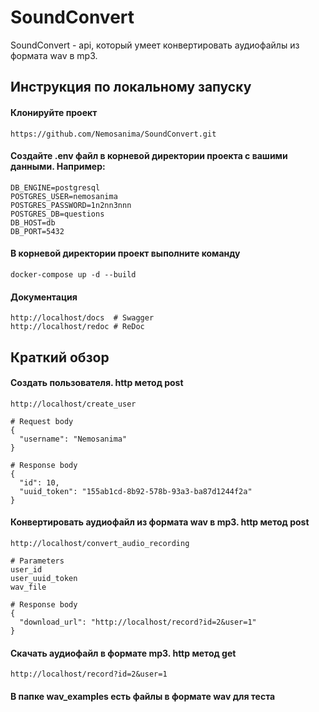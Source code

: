 # SoundConvert

SoundConvert - api, который умеет конвертировать аудиофайлы из формата wav в mp3.

## Инструкция по локальному запуску

#### Клонируйте проект
```
https://github.com/Nemosanima/SoundConvert.git
```
#### Создайте .env файл в корневой директории проекта с вашими данными. Например:
```
DB_ENGINE=postgresql
POSTGRES_USER=nemosanima
POSTGRES_PASSWORD=1n2nn3nnn
POSTGRES_DB=questions
DB_HOST=db
DB_PORT=5432
```
#### В корневой директории проект выполните команду
```
docker-compose up -d --build
```
#### Документация
```
http://localhost/docs  # Swagger
http://localhost/redoc # ReDoc
```
## Краткий обзор

#### Создать пользователя. http метод post
```
http://localhost/create_user
```
```
# Request body
{
  "username": "Nemosanima"
}
```
```
# Response body
{
  "id": 10,
  "uuid_token": "155ab1cd-8b92-578b-93a3-ba87d1244f2a"
}
```
#### Конвертировать аудиофайл из формата wav в mp3. http метод post
```
http://localhost/convert_audio_recording
```
```
# Parameters
user_id
user_uuid_token
wav_file
```
```
# Response body
{
  "download_url": "http://localhost/record?id=2&user=1"
}
```
#### Скачать аудиофайл в формате mp3. http метод get
```
http://localhost/record?id=2&user=1
```
#### В папке wav_examples есть файлы в формате wav для теста
